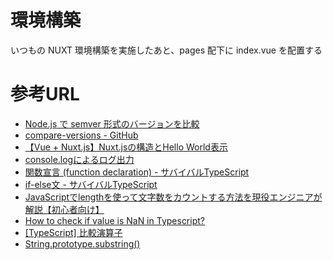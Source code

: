 # 環境構築
いつもの NUXT 環境構築を実施したあと、pages 配下に index.vue を配置する



# 参考URL
- [Node.js で semver 形式のバージョンを比較]( https://r17n.page/2020/07/24/node-compare-semver-version/ )
- [compare-versions - GitHub]( https://github.com/omichelsen/compare-versions )
- [【Vue + Nuxt.js】Nuxt.jsの構造とHello World表示]( https://www.dailyupblog.com/web_development/867/ )
- [console.logによるログ出力]( https://future-architect.github.io/typescript-guide/console.html )
- [関数宣言 (function declaration) - サバイバルTypeScript]( https://typescriptbook.jp/reference/functions/function-declaration )
- [if-else文 - サバイバルTypeScript]( https://typescriptbook.jp/reference/statements/if-else )
- [JavaScriptでlengthを使って文字数をカウントする方法を現役エンジニアが解説【初心者向け】]( https://magazine.techacademy.jp/magazine/25785 )
- [How to check if value is NaN in Typescript?]( https://stackoverflow.com/questions/42654595/how-to-check-if-value-is-nan-in-typescript )
- [[TypeScript] 比較演算子]( https://blog.hiros-dot.net/?p=8686#toc5 )
- [String.prototype.substring()]( https://developer.mozilla.org/ja/docs/Web/JavaScript/Reference/Global_Objects/String/substring )






















